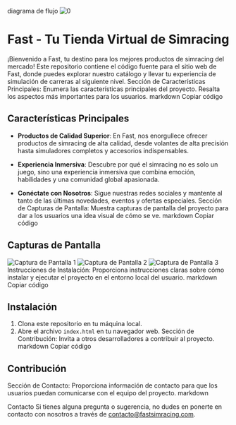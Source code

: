diagrama de flujo 
![0](https://github.com/elGonzoSnow/moulo3/assets/122803276/4b04fbe5-5d7e-4373-8bfa-93a9587efafd)



# Fast - Tu Tienda Virtual de Simracing

¡Bienvenido a Fast, tu destino para los mejores productos de simracing del mercado! Este repositorio contiene el código fuente para el sitio web de Fast, donde puedes explorar nuestro catálogo y llevar tu experiencia de simulación de carreras al siguiente nivel.
Sección de Características Principales:
Enumera las características principales del proyecto.
Resalta los aspectos más importantes para los usuarios.
markdown
Copiar código
## Características Principales

- **Productos de Calidad Superior**: En Fast, nos enorgullece ofrecer productos de simracing de alta calidad, desde volantes de alta precisión hasta simuladores completos y accesorios indispensables.
  
- **Experiencia Inmersiva**: Descubre por qué el simracing no es solo un juego, sino una experiencia inmersiva que combina emoción, habilidades y una comunidad global apasionada.

- **Conéctate con Nosotros**: Sigue nuestras redes sociales y mantente al tanto de las últimas novedades, eventos y ofertas especiales.
Sección de Capturas de Pantalla:
Muestra capturas de pantalla del proyecto para dar a los usuarios una idea visual de cómo se ve.
markdown
Copiar código
## Capturas de Pantalla

![Captura de Pantalla 1](./screenshots/screenshot1.png)
![Captura de Pantalla 2](./screenshots/screenshot2.png)
![Captura de Pantalla 3](./screenshots/screenshot3.png)
Instrucciones de Instalación:
Proporciona instrucciones claras sobre cómo instalar y ejecutar el proyecto en el entorno local del usuario.
markdown
Copiar código
## Instalación

1. Clona este repositorio en tu máquina local.
2. Abre el archivo `index.html` en tu navegador web.
Sección de Contribución:
Invita a otros desarrolladores a contribuir al proyecto.
markdown
Copiar código
## Contribución


Sección de Contacto:
Proporciona información de contacto para que los usuarios puedan comunicarse con el equipo del proyecto.
markdown





Contacto
Si tienes alguna pregunta o sugerencia, no dudes en ponerte en contacto con nosotros a través de contacto@fastsimracing.com.

